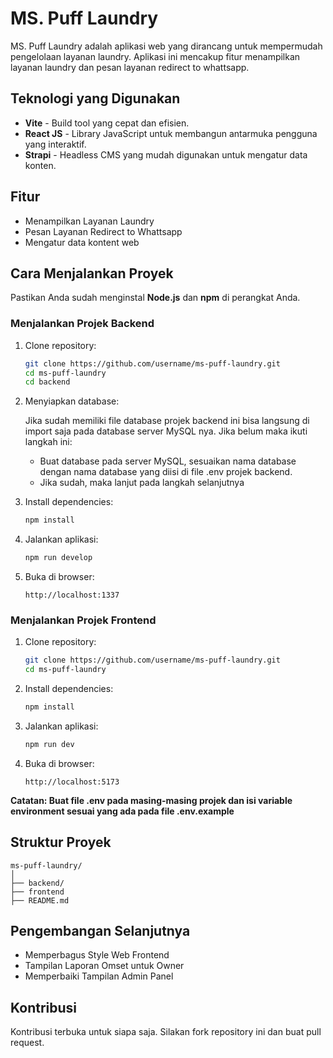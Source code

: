 # MS. Puff Laundry

MS. Puff Laundry adalah aplikasi web yang dirancang untuk mempermudah pengelolaan layanan laundry. Aplikasi ini mencakup fitur menampilkan layanan laundry dan pesan layanan redirect to whattsapp.

## Teknologi yang Digunakan

* **Vite** - Build tool yang cepat dan efisien.
* **React JS** - Library JavaScript untuk membangun antarmuka pengguna yang interaktif.
* **Strapi** - Headless CMS yang mudah digunakan untuk mengatur data konten.

## Fitur

* Menampilkan Layanan Laundry
* Pesan Layanan Redirect to Whattsapp
* Mengatur data kontent web

## Cara Menjalankan Proyek

Pastikan Anda sudah menginstal **Node.js** dan **npm** di perangkat Anda.

### Menjalankan Projek Backend

1. Clone repository:

   ```bash
   git clone https://github.com/username/ms-puff-laundry.git
   cd ms-puff-laundry
   cd backend
   ```

2. Menyiapkan database:

   Jika sudah memiliki file database projek backend ini bisa langsung di import saja pada database server MySQL nya. Jika belum maka ikuti langkah ini:

   * Buat database pada server MySQL, sesuaikan nama database dengan nama database yang diisi di file .env projek backend.
   * Jika sudah, maka lanjut pada langkah selanjutnya

3. Install dependencies:

   ```bash
   npm install
   ```

4. Jalankan aplikasi:

   ```bash
   npm run develop
   ```

5. Buka di browser:

   ```
   http://localhost:1337
   ```

### Menjalankan Projek Frontend

1. Clone repository:

   ```bash
   git clone https://github.com/username/ms-puff-laundry.git
   cd ms-puff-laundry
   ```

2. Install dependencies:

   ```bash
   npm install
   ```

3. Jalankan aplikasi:

   ```bash
   npm run dev
   ```

4. Buka di browser:

   ```
   http://localhost:5173
   ```

**Catatan: Buat file .env pada masing-masing projek dan isi variable environment sesuai yang ada pada file .env.example**

## Struktur Proyek

```
ms-puff-laundry/
│
├── backend/             
├── frontend
├── README.md         
```

## Pengembangan Selanjutnya

* Memperbagus Style Web Frontend
* Tampilan Laporan Omset untuk Owner
* Memperbaiki Tampilan Admin Panel

## Kontribusi

Kontribusi terbuka untuk siapa saja. Silakan fork repository ini dan buat pull request.

